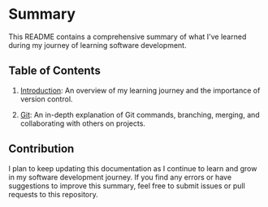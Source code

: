 # Summary

This README contains a comprehensive summary of what I've learned during my journey of learning software development.

## Table of Contents

1. [Introduction](./introduction.md): An overview of my learning journey and the importance of version control.

2. [Git](./Git.md): An in-depth explanation of Git commands, branching, merging, and collaborating with others on projects.

<!-- 3. [HTML and CSS](./02_html_and_css.md): What I learned about building the structure and styling web pages using HTML and CSS.

4. [JavaScript](./03_javascript.md): An explanation of JavaScript fundamentals, including variables, functions, and DOM manipulation.

5. [Frontend Frameworks](./04_frontend_frameworks.md): An overview of popular frontend frameworks like React and Vue.js and how to build interactive web applications.

6. [Backend Development](./05_backend_development.md): Understanding server-side programming, databases, and building APIs.

7. [Testing](./07_testing.md): What I learned about writing and running tests to ensure code quality.

8. [Deployment](./08_deployment.md): How to deploy web applications to servers or platforms like Heroku and Netlify.

9. [Continuous Integration and Continuous Deployment (CI/CD)](./09_ci_cd.md): An overview of CI/CD pipelines and automating the development workflow.

10. [Project Management](./10_project_management.md): How to effectively manage projects, use issue trackers, and work in teams.

11. [Design Patterns](./11_design_patterns.md): Understanding common software design patterns for writing scalable and maintainable code.

12. [Security](./12_security.md): An introduction to web application security, including best practices and common vulnerabilities.

13. [Documentation](./13_documentation.md): The importance of clear and comprehensive documentation in software development.

14. [Clean Code](./14_clean_code.md): Principles and practices for writing clean and readable code.

15. [Software Development Life Cycle](./15_sdlc.md): An overview of the software development life cycle and its phases.

16. [Agile Methodology](./16_agile_methodology.md): Understanding Agile principles and practices for iterative development. -->

## Contribution

I plan to keep updating this documentation as I continue to learn and grow in my software development journey. If you find any errors or have suggestions to improve this summary, feel free to submit issues or pull requests to this repository.

